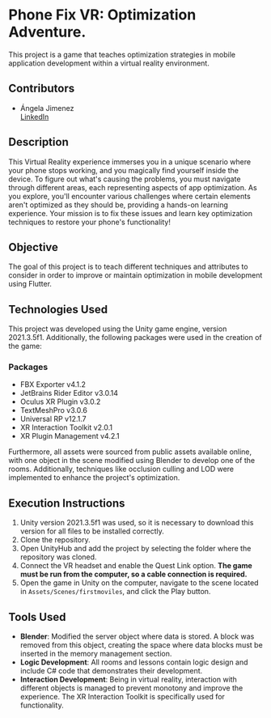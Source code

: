 
# **Phone Fix VR: Optimization Adventure.**

This project is a game that teaches optimization strategies in mobile application development within a virtual reality environment. 

## **Contributors**

- Ángela Jimenez  
  [LinkedIn](https://www.linkedin.com/in/angelajimenezf/)

## **Description**

This Virtual Reality experience immerses you in a unique scenario where your phone stops working, and you magically find yourself inside the device. To figure out what's causing the problems, you must navigate through different areas, each representing aspects of app optimization. As you explore, you'll encounter various challenges where certain elements aren't optimized as they should be, providing a hands-on learning experience. Your mission is to fix these issues and learn key optimization techniques to restore your phone's functionality!
## **Objective**

The goal of this project is to teach different techniques and attributes to consider in order to improve or maintain optimization in mobile development using Flutter.

## **Technologies Used**

This project was developed using the Unity game engine, version 2021.3.5f1. Additionally, the following packages were used in the creation of the game:

### **Packages**
- FBX Exporter v4.1.2
- JetBrains Rider Editor v3.0.14
- Oculus XR Plugin v3.0.2 
- TextMeshPro v3.0.6
- Universal RP v12.1.7
- XR Interaction Toolkit v2.0.1
- XR Plugin Management v4.2.1

Furthermore, all assets were sourced from public assets available online, with one object in the scene modified using Blender to develop one of the rooms. Additionally, techniques like occlusion culling and LOD were implemented to enhance the project's optimization.

## **Execution Instructions**

1. Unity version 2021.3.5f1 was used, so it is necessary to download this version for all files to be installed correctly.
2. Clone the repository.
3. Open UnityHub and add the project by selecting the folder where the repository was cloned.
4. Connect the VR headset and enable the Quest Link option. **The game must be run from the computer, so a cable connection is required.**
5. Open the game in Unity on the computer, navigate to the scene located in `Assets/Scenes/firstmoviles`, and click the Play button.

## **Tools Used**

- **Blender**: Modified the server object where data is stored. A block was removed from this object, creating the space where data blocks must be inserted in the memory management section.
- **Logic Development**: All rooms and lessons contain logic design and include C# code that demonstrates their development.
- **Interaction Development**: Being in virtual reality, interaction with different objects is managed to prevent monotony and improve the experience. The XR Interaction Toolkit is specifically used for functionality.
